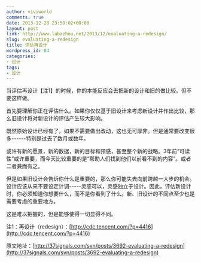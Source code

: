 ```yaml
---
author: viviworld
comments: true
date: 2013-12-28 23:50:02+00:00
layout: post
link: http://www.labazhou.net/2013/12/evaluating-a-redesign/
slug: evaluating-a-redesign
title: 评估再设计
wordpress_id: 84
categories:
- 设计
tags:
- 设计
---
```


当评估再设计【注1】的时候，你的本能反应会去把新的设计和旧的做比较。但不要这样做。

首先要理解你正在评估什么。如果你仅仅基于旧设计来考虑新设计并作出比较，那么旧设计将对新设计的评估产生较大影响。

既然原始设计已经有了，如果不需要做出改动，这也无可厚非。但是通常要改变很多------特别是过去了数月或数年。

或许有新的愿景，新的数据，新的目标和预感，甚至整个新的战略。3年前“可读性”或许重要，而今天比较重要的是“帮助人们找到他们以前看不到的内容”。或者二者兼而有之。

但是如果旧设计会告诉你什么是重要的，那么你可能失去向前跨越一大步的机会。设计应该从来不要设定计调-----灵感可以，灵感独立于设计。因此，评估新设计时，你必须知道你想要什么，而不是你看到了什么。新、旧设计的不同点至少也是需要考虑的重要地方。

这是难以把握的，但是能够使得一切显得不同。

注1：再设计（redesign）：[http://cdc.tencent.com/?p=4416](http://cdc.tencent.com/?p=4416)

原文地址：[http://37signals.com/svn/posts/3692-evaluating-a-redesign](http://37signals.com/svn/posts/3692-evaluating-a-redesign)
